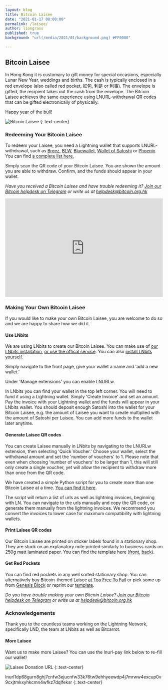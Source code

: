 ```yaml
---
layout: blog
title: Bitcoin Laisee
date: "2021-01-17 08:00:00"
permalink: /laisee/
author: liongrass
published: true
background: "url(/media/2021/01/background.png) #FF0000"

---
```


## Bitcoin Laisee

In Hong Kong it is customary to gift money for special occasions, especially Lunar New Year, weddings and births. The cash is typically enclosed in a red envelope (also called red pocket, 紅包, 利是 or 利事). The envelope is gifted, the recipient takes out the cash from the envelope. The Bitcoin Laisee achieves the same experience using LNURL-withdrawal QR codes that can be gifted electronically of physically.

Happy year of the bull!

![Bitcoin Laisee](/media/2021/01/laisee.jpg)
{:.text-center}


### Redeeming Your Bitcoin Laisee

To redeem your Laisee, you need a Lightning wallet that supports LNURL-withdrawal, such as [Breez](https://breez.technology/), [BLW](https://lightning-wallet.com/), [Bluewallet](https://bluewallet.io/), [Wallet of Satoshi](https://www.walletofsatoshi.com/) or [Phoenix](https://phoenix.acinq.co/). You can find [a complete list here.](https://github.com/fiatjaf/awesome-lnurl/#wallets) 

Simply scan the QR code of your Bitcoin Laisee. You are shown the amount you are able to withdraw. Confirm, and the funds should appear in your wallet.

_Have you received a Bitcoin Laisee and have trouble redeeming it? [Join our Bitcoin helpdesk on Telegram](/2020-new-chats/) or write us at [helpdesk@bitcoin.org.hk](mailto:helpdesk@bitcoin.org.hk)_

<iframe width="100%" height="315" src="https://www.youtube.com/embed/Uok4k0jQ0Vw" frameborder="0" allow="accelerometer; autoplay; clipboard-write; encrypted-media; gyroscope; picture-in-picture" allowfullscreen></iframe>

### Making Your Own Bitcoin Laisee

If you would like to make your own Bitcoin Laisee, you are welcome to do so and we are happy to share how we did it.

#### Use LNbits

We are using LNbits to create our Bitcoin Laisee. You can make use of [our LNbits installation](https://bits.bitcoin.org.hk/), [or use the offical service](https://lnbits.com/). You can also [install LNbits yourself](https://lnbits.org/).

Simply navigate to the front page, give your wallet a name and 'add a new wallet.'

Under 'Manage extensions' you can enable LNURLw.

In LNbits you can find your wallet in the top left corner. You will need to fund it using a Lightning wallet. Simply 'Create Invoice' and set an amount. Pay the invoice with your Lightning wallet and the funds will appear in your LNbits wallet. You should deposit enough Satoshi into the wallet for your Bitcoin Laisee, e.g. the amount of Laisee you want to create multiplied with the amount of Satoshi per Laisee. You can add more funds to the wallet later anytime.

#### Generate Laisee QR codes

You can create Laisee manually in LNbits by navigating to the LNURLw extension, then selecting 'Quick Voucher.' Choose your wallet, select the withdrawal amount and set the 'number of vouchers' to 1. Please note that even when choosing 'number of vouchers' to be larger than 1, this will still only create a single voucher, yet will allow the recipient to withdraw more than once from the QR code.

We have created a simple Python script for you to create more than one Bitcoin Laisee at a time. [You can find it here](https://github.com/liongrass/lntools).

The script will return a list of urls as well as lightning invoices, beginning with LN. You can navigate to the urls manually and copy the QR code, or generate them manually from the lightning invoices. We recommend you convert the invoices to lower case for maximum compatibility with lightning wallets.

#### Print Laisee QR codes

Our Bitcoin Laisee are printed on sticker labels found in a stationary shop. They are stuck on an explanatory note printed similarly to business cards on 250g matt laminated paper. You can find the template here ([front](/media/2021/01/card_front.pdf), [back](/media/2021/01/card_back.pdf)).

#### Get Red Pockets

You can find red pockets in any well sorted stationary shop. You can alternatively buy Bitcoin-themed Laisee [at Too Free To Fail](https://toofreetofail.com/collections/too-free-to-fail/products/bitcoin-red-pocket-laisee-with-bull-design-10pc) or pick some up from [Genesis Block](https://twitter.com/genesisblockhk/status/1350011878420971521) or reprint our [template](/media/2021/01/laisee.pdf).

_Do you have trouble making your own Bitcoin Laisee? [Join our Bitcoin helpdesk on Telegram](/2020-new-chats/) or write us at [helpdesk@bitcoin.org.hk](mailto:helpdesk@bitcoin.org.hk)_

### Acknowledgements

Thank you to the countless teams working on the Lightning Network, specifically LND, the team at LNbits as well as Bitcarrot.

#### More Laisee

Want us to make more Laisee? You can use the lnurl-pay link below to re-fill our wallet!

![Laisee Donation URL](/media/2021/01/lnurl.png)
{:.text-center}

lnurl1dp68gurn8ghj7cnfw3ejucnfw33k76tw9ehhyeewdp4j7mrww4excup0v9cxjtmkxyhkcmn4wfkz7dqlfeksr
{:.text-center}
